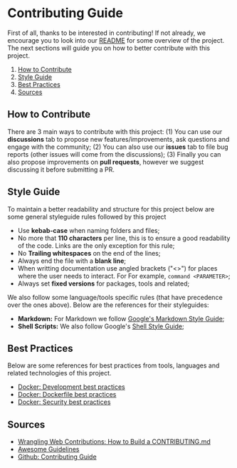 # Contributing Guide

First of all, thanks to be interested in contributing! If not already, we encourage you to look into our
[README](README.md) for some overview of the project. The next sections will guide you on how to better
contribute with this project.

1. [How to Contribute](#how-to-contribute)
1. [Style Guide](#style-guide)
1. [Best Practices](#best-practices)
1. [Sources](#sources)

## How to Contribute

There are 3 main ways to contribute with this project: (1) You can use our **discussions** tab to propose new
features/improvements, ask questions and engage with the community; (2) You can also use our **issues** tab
to file bug reports (other issues will come from the discussions); (3) Finally you can also propose
improvements on **pull requests**, however we suggest discussing it before submitting a PR.

## Style Guide

To maintain a better readability and structure for this project below are some general styleguide rules
followed by this project

- Use **kebab-case** when naming folders and files;
- No more that **110 characters** per line, this is to ensure a good readability of the code. Links are the
only exception for this rule;
- No **Trailing whitespaces** on the end of the lines;
- Always end the file with a **blank line**;
- When writting documentation use angled brackets ("<>") for places where the user needs to interact. For
For example, `command <PARAMETER>`;
- Always set **fixed versions** for packages, tools and related;

We also follow some language/tools specific rules (that have precedence over the ones above). Below are the
references for their styleguides:

- **Markdown:** For Markdown we follow
[Google's Markdown Style Guide](https://google.github.io/styleguide/docguide/style.html);
- **Shell Scripts:** We also follow Google's
[Shell Style Guide](https://google.github.io/styleguide/shellguide.html);

## Best Practices

Below are some references for best practices from tools, languages and related technologies of this project.

- [Docker: Development best practices](https://docs.docker.com/develop/dev-best-practices/)
- [Docker: Dockerfile best practices](https://docs.docker.com/develop/develop-images/dockerfile_best-practices/)
- [Docker: Security best practices](https://docs.docker.com/develop/security-best-practices/)

## Sources

- [Wrangling Web Contributions: How to Build a CONTRIBUTING.md](https://mozillascience.github.io/working-open-workshop/contributing/)
- [Awesome Guidelines](https://github.com/Kristories/awesome-guidelines)
- [Github: Contributing Guide](https://github.com/github/docs/blob/main/CONTRIBUTING.md)
